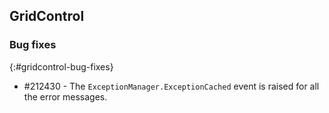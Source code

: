 ## GridControl

### Bug fixes
{:#gridcontrol-bug-fixes}

*	\#212430 - The `ExceptionManager.ExceptionCached` event is raised for all the error messages.
